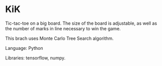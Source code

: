 # KiK
Tic-tac-toe on a big board. The size of the board is adjustable, as well as the number of marks in line necessary to win the game.

This brach uses Monte Carlo Tree Search algorithm.

Language: Python

Libraries: tensorflow, numpy.
